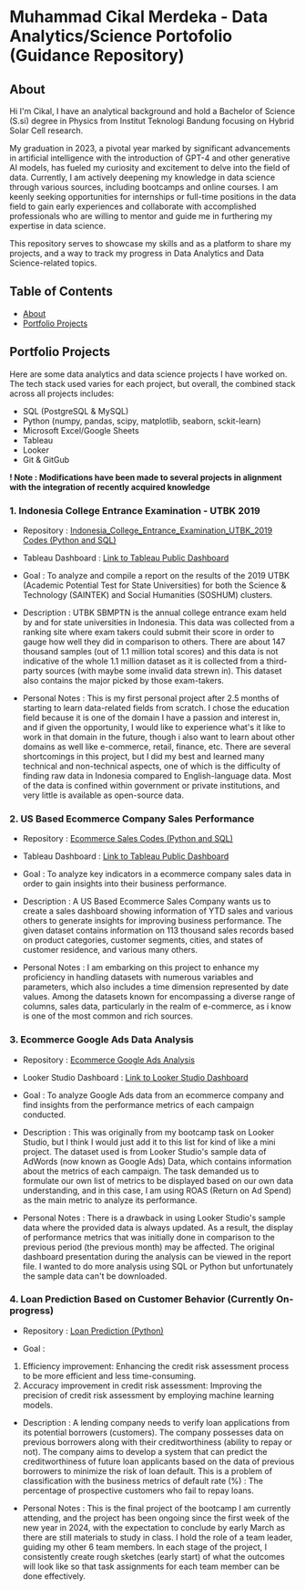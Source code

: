 # Muhammad Cikal Merdeka - Data Analytics/Science Portofolio (Guidance Repository)

## About
Hi I'm Cikal, I have an analytical background and hold a Bachelor of Science (S.si) degree in Physics from Institut Teknologi Bandung focusing on Hybrid Solar Cell research.

My graduation in 2023, a pivotal year marked by significant advancements in artificial intelligence with the introduction of GPT-4 and other generative AI models, has fueled my curiosity and excitement to delve into the field of data.
Currently, I am actively deepening my knowledge in data science through various sources, including bootcamps and online courses.
I am keenly seeking opportunities for internships or full-time positions in the data field to gain early experiences and collaborate with accomplished professionals who are willing to mentor and guide me in furthering my expertise in data science.

This repository serves to showcase my skills and as a platform to share my projects, and a way to track my progress in Data Analytics and Data Science-related topics.

## Table of Contents
* [About](https://github.com/mcikalmerdeka/Data-Analyst-Scientist-Portofolio?tab=readme-ov-file#about)
* [Portfolio Projects](https://github.com/mcikalmerdeka/Data-Analyst-Scientist-Portofolio?tab=readme-ov-file#portfolio-projects)

## Portfolio Projects
Here are some data analytics and data science projects I have worked on. The tech stack used varies for each project, but overall, the combined stack across all projects includes:

* SQL (PostgreSQL & MySQL)
* Python (numpy, pandas, scipy, matplotlib, seaborn, sckit-learn)
* Microsoft Excel/Google Sheets
* Tableau
* Looker
* Git & GitGub

<b>! Note : Modifications have been made to several projects in alignment with the integration of recently acquired knowledge</b>

### 1. Indonesia College Entrance Examination - UTBK 2019
* Repository : [Indonesia_College_Entrance_Examination_UTBK_2019 Codes (Python and SQL)](https://github.com/mcikalmerdeka/Indonesia-College-Entrance-Examination-UTBK-2019)

* Tableau Dashboard : [Link to Tableau Public Dashboard](https://public.tableau.com/app/profile/cikal.merdeka/viz/IndonesiaCollegeEntranceExamination-UTBK2019Result/IndonesiaCollegeEntranceExamination-UTBK2019ResultScience?publish=yes)

* Goal : To analyze and compile a report on the results of the 2019 UTBK (Academic Potential Test for State Universities) for both the Science & Technology (SAINTEK) and Social Humanities (SOSHUM) clusters.

* Description : UTBK SBMPTN is the annual college entrance exam held by and for state universities in Indonesia. This data was collected from a ranking site where exam takers could submit their score in order to gauge how well they did in comparison to others. There are about 147 thousand samples (out of 1.1 million total scores) and this data is not indicative of the whole 1.1 million dataset as it is collected from a third-party sources (with maybe some invalid data strewn in). This dataset also contains the major picked by those exam-takers.

* Personal Notes : This is my first personal project after 2.5 months of starting to learn data-related fields from scratch. I chose the education field because it is one of the domain I have a passion and interest in, and if given the opportunity, I would like to experience what's it like to work in that domain in the future, though i also want to learn about other domains as well like e-commerce, retail, finance, etc. There are several shortcomings in this project, but I did my best and learned many technical and non-technical aspects, one of which is the difficulty of finding raw data in Indonesia compared to English-language data. Most of the data is confined within government or private institutions, and very little is available as open-source data.

### 2. US Based Ecommerce Company Sales Performance
* Repository : [Ecommerce Sales Codes (Python and SQL)](https://github.com/mcikalmerdeka/US-Based-Ecommerce-Company-Sales-Performance)

* Tableau Dashboard : [Link to Tableau Public Dashboard](https://public.tableau.com/app/profile/cikal.merdeka/viz/USBasedEcommerceCompanySalesPerformance/SalesPerformanceDashboard?publish=yes)

* Goal : To analyze key indicators in a ecommerce company sales data in order to gain insights into their business performance.

* Description : A US Based Ecommerce Sales Company wants us to create a sales dashboard showing information of YTD sales and various others to generate insights for improving business performance. The given dataset contains information on 113 thousand sales records based on product categories, customer segments, cities, and states of customer residence, and various many others.

* Personal Notes : I am embarking on this project to enhance my proficiency in handling datasets with numerous variables and parameters, which also includes a time dimension represented by date values. Among the datasets known for encompassing a diverse range of columns, sales data, particularly in the realm of e-commerce, as i know is one of the most common and rich sources.

### 3. Ecommerce Google Ads Data Analysis
* Repository : [Ecommerce Google Ads Analysis](https://github.com/mcikalmerdeka/Ecommerce-Google-Ads-Data-Analysis)

* Looker Studio Dashboard : [Link to Looker Studio Dashboard](https://lookerstudio.google.com/reporting/90de1d92-08c9-47af-b13d-76bb93010a33)

* Goal : To analyze Google Ads data from an ecommerce company and find insights from the performance metrics of each campaign conducted.

* Description : This was originally from my bootcamp task on Looker Studio, but I think I would just add it to this list for kind of like a mini project. The dataset used is from Looker Studio's sample data of AdWords (now known as Google Ads) Data, which contains information about the metrics of each campaign. The task demanded us to formulate our own list of metrics to be displayed based on our own data understanding, and in this case, I am using ROAS (Return on Ad Spend) as the main metric to analyze its performance.

* Personal Notes : There is a drawback in using Looker Studio's sample data where the provided data is always updated. As a result, the display of performance metrics that was initially done in comparison to the previous period (the previous month) may be affected. The original dashboard presentation during the analysis can be viewed in the report file. I wanted to do more analysis using SQL or Python but unfortunately the sample data can't be downloaded.

### 4. Loan Prediction Based on Customer Behavior (Currently On-progress)
* Repository : [Loan Prediction (Python)](https://github.com/mcikalmerdeka/Dackers)

* Goal :
1. Efficiency improvement: Enhancing the credit risk assessment process to be more efficient and less time-consuming.
2. Accuracy improvement in credit risk assessment: Improving the precision of credit risk assessment by employing machine learning models.

* Description : A lending company needs to verify loan applications from its potential borrowers (customers). The company possesses data on previous borrowers along with their creditworthiness (ability to repay or not). The company aims to develop a system that can predict the creditworthiness of future loan applicants based on the data of previous borrowers to minimize the risk of loan default. This is a problem of classification with the business metrics of default rate (%) : The percentage of prospective customers who fail to repay loans.

* Personal Notes : This is the final project of the bootcamp I am currently attending, and the project has been ongoing since the first week of the new year in 2024, with the expectation to conclude by early March as there are still materials to study in class. I hold the role of a team leader, guiding my other 6 team members. In each stage of the project, I consistently create rough sketches (early start) of what the outcomes will look like so that task assignments for each team member can be done effectively.
